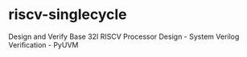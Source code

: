 # riscv-singlecycle
Design and Verify Base 32I RISCV Processor
Design - System Verilog
Verification - PyUVM
